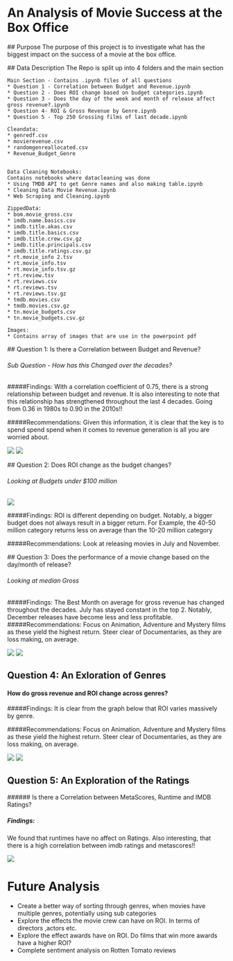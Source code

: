 # An Analysis of Movie Success at the Box Office



## Purpose
The purpose of this project is to investigate what has the biggest impact on the success of a movie at the box office. 




## Data Description
The Repo is split up into 4 folders and the main section

```
Main Section - Contains .ipynb files of all questions
* Question 1 - Correlation between Budget and Revenue.ipynb
* Question 2 - Does ROI change based on budget categories.ipynb
* Question 3 - Does the day of the week and month of release affect gross revenue?.ipynb
* Question 4- ROI & Gross Revenue by Genre.ipynb
* Question 5 - Top 250 Grossing films of last decade.ipynb

Cleandata:
* genredf.csv
* movierevenue.csv
* randomgenreallocated.csv
* Revenue_Budget_Genre


Data Cleaning Notebooks:
Contains notebooks where datacleaning was done
* Using TMDB API to get Genre names and also making table.ipynb
* Cleaning Data Movie Revenue.ipynb
* Web Scraping and Cleaning.ipynb

ZippedData:
* bom.movie_gross.csv
* imdb.name.basics.csv
* imdb.title.akas.csv
* imdb.title.basics.csv
* imdb.title.crew.csv.gz
* imdb.title.principals.csv
* imdb.title.ratings.csv.gz
* rt.movie_info 2.tsv
* rt.movie_info.tsv
* rt.movie_info.tsv.gz
* rt.review.tsv
* rt.reviews.csv
* rt.reviews.tsv
* rt.reviews.tsv.gz
* tmdb.movies.csv
* tmdb.movies.csv.gz
* tn.movie_budgets.csv
* tn.movie_budgets.csv.gz

Images:
* Contains array of images that are use in the powerpoint pdf

```





## Question 1: Is there a Correlation between Budget and Revenue?
###### Sub Question - How has this Changed over the decades?

#####Findings:
With a correlation coefficient of 0.75, there is a strong relationship between budget and revenue. It is also interesting to note that this relationship has strengthened throughout the last 4 decades. Going from 0.36 in 1980s to 0.90 in the 2010s!!

#####Recommendations:
Given this information, it is clear that the key is to spend spend spend when it comes to revenue generation is all you are worried about.

<img src ='images/Question1a'>
<img src ='images/Question1b'>




## Question 2: Does ROI change as the budget changes?
###### Looking at Budgets under $100 million
<img src ='images/Question2'>

#####Findings:
ROI is different depending on budget. Notably, a bigger budget does not always result in a bigger return. 
For Example, the 40-50 million category returns less on average than the 10-20 million category

#####Recommendations:
Look at releasing movies in July and November.

## Question 3: Does the performance of a movie change based on the day/month of release?
###### Looking at median Gross

#####Findings:
The Best Month on average for gross revenue has changed throughout the decades. July has stayed constant in the top 2. Notably, December releases have become less and less profitable.
#####Recommendations:
Focus on Animation, Adventure and Mystery films  as these yield the highest return.
Steer clear of Documentaries, as they are loss making, on average.

<img src ='images/Question3'> 


<img src ='images/Question3b'>

## Question 4: An Exloration of Genres
#### How do gross revenue and ROI change across genres?

#####Findings:
It is clear from the graph below that ROI varies massively by genre. 

#####Recommendations:
Focus on Animation, Adventure and Mystery films  as these yield the highest return.
Steer clear of Documentaries, as they are loss making, on average.

<img src ='images/Question4a'>



<img src ='images/Question4b'>



## Question 5: An Exploration of the Ratings
###### Is there a Correlation between MetaScores, Runtime and IMDB Ratings?

##### Findings:
We found that runtimes have no affect on Ratings. Also interesting, that there is a high correlation between imdb ratings and metascores!!

<img src ='images/Question5'>


# Future Analysis
* Create a better way of sorting through genres, when movies have multiple genres, potentially using sub categories
* Explore the effects the movie crew can have on ROI. In terms of directors ,actors etc.
* Explore the effect awards have on ROI. Do films that win more awards have a higher ROI?
* Complete sentiment analysis on Rotten Tomato reviews
